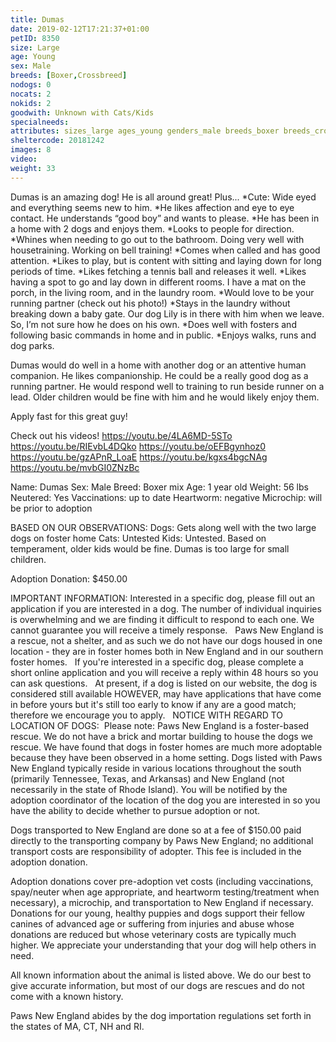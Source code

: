 ```yaml
---
title: Dumas
date: 2019-02-12T17:21:37+01:00
petID: 8350
size: Large
age: Young
sex: Male
breeds: [Boxer,Crossbreed]
nodogs: 0
nocats: 2
nokids: 2
goodwith: Unknown with Cats/Kids
specialneeds: 
attributes: sizes_large ages_young genders_male breeds_boxer breeds_crossbreed 
sheltercode: 20181242
images: 8
video: 
weight: 33
---
```


Dumas is an amazing dog! He is all around great! Plus...
*Cute: Wide eyed and everything seems new to him. 
*He likes affection and eye to eye contact. He understands &#8220;good boy&#8221; and wants to please. 
*He has been in a home with 2 dogs and enjoys them.
*Looks to people for direction. 
*Whines when needing to go out to the bathroom. Doing very well with housetraining. Working on bell training!
*Comes when called and has good attention.
*Likes to play, but is content with sitting and laying down for long periods of time. 
*Likes fetching a tennis ball and releases it well. 
*Likes having a spot to go and lay down in different rooms. I have a mat on the porch, in the living room, and in the laundry room. 
*Would love to be your running partner (check out his photo!)
*Stays in the laundry without breaking down a baby gate. Our dog Lily is in there with him when we leave. So, I&#8217;m not sure how he does on his own. 
*Does well with fosters and following basic commands in home and in public. 
*Enjoys walks, runs and dog parks. 

Dumas would do well in a home with another dog or an attentive human companion. He likes companionship. He could be a really good dog as a running partner. He would respond well to training to run beside runner on a lead. Older children would be fine with him and he would likely enjoy them.

Apply fast for this great guy!

Check out his videos!
https://youtu.be/4LA6MD-5STo
https://youtu.be/RIEvbL4DQko
https://youtu.be/oEFBgynhoz0
https://youtu.be/gzAPnR_LoaE
https://youtu.be/kgxs4bgcNAg
https://youtu.be/mvbGI0ZNzBc


Name: Dumas
Sex: Male
Breed: Boxer mix 
Age: 1 year old 
Weight: 56 lbs 
Neutered: Yes
Vaccinations: up to date 
Heartworm: negative 
Microchip: will be prior to adoption 

BASED ON OUR OBSERVATIONS:
Dogs: Gets along well with the two large dogs on foster home
Cats: Untested
Kids: Untested. Based on temperament, older kids would be fine. Dumas is too large for small children.


Adoption Donation: $450.00


IMPORTANT INFORMATION:
Interested in a specific dog, please fill out an application if you are interested in a dog. The number of individual inquiries is overwhelming and we are finding it difficult to respond to each one. We cannot guarantee you will receive a timely response.
&#160;
Paws New England is a rescue, not a shelter, and as such we do not have our dogs housed in one location - they are in foster homes both in New England and in our southern foster homes. &#160; If you're interested in a specific dog, please complete a short online application and you will receive a reply within 48 hours so you can ask questions.
&#160;
At present, if a dog is listed on our website, the dog is considered still available HOWEVER, may have applications that have come in before yours but it's still too early to know if any are a good match; therefore we encourage you to apply.
&#160;
NOTICE WITH REGARD TO LOCATION OF DOGS: &#160;Please note: Paws New England is a foster-based rescue. We do not have a brick and mortar building to house the dogs we rescue. We have found that dogs in foster homes are much more adoptable because they have been observed in a home setting. Dogs listed with Paws New England typically reside in various locations throughout the south (primarily Tennessee, Texas, and Arkansas) and New England (not necessarily in the state of Rhode Island). You will be notified by the adoption coordinator of the location of the dog you are interested in so you have the ability to decide whether to pursue adoption or not.

Dogs transported to New England are done so at a fee of $150.00 paid directly to the transporting company by Paws New England; no additional transport costs are responsibility of adopter. This fee is included in the adoption donation.

Adoption donations cover pre-adoption vet costs (including vaccinations, spay/neuter when age appropriate, and heartworm testing/treatment when necessary), a microchip, and transportation to New England if necessary.
Donations for our young, healthy puppies and dogs support their fellow canines of advanced age or suffering from injuries and abuse whose donations are reduced but whose veterinary costs are typically much higher. We appreciate your understanding that your dog will help others in need.

All known information about the animal is listed above. We do our best to give accurate information, but most of our dogs are rescues and do not come with a known history.

Paws New England abides by the dog importation regulations set forth in the states of MA, CT, NH and RI.